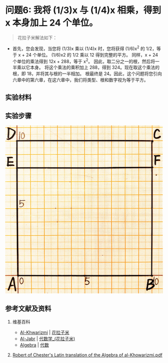 # 问题6: 我将 (1/3)x 与 (1/4)x 相乘，得到 x 本身加上 24 个单位。

> 花拉子米解法如下：
>  
- 首先，您会发现，当您将 (1/3)x 乘以 (1/4)x 时，您将获得 (1/6)x<sup>2</sup> 的 1/2，等于 x + 24 个单位。 (1/6)x2 的 1/2 乘以 12 得到完整的平方。 同样，x + 24 个单位的乘法得到 12x + 288，等于 x<sup>2</sup>。 因此，取二分之一的根，然后将一半乘以它本身。 将这个乘法的乘积加上 288，得到 324。现在取这个乘法的根，即 18，并将其与根的一半相加。 根最终是 24。因此，这个问题将您引向六章中的第六章，在这六章中，我们将类型、根和数字视为等于平方。

## 实验材料

## 实验步骤

![](/images/函数和极限/花拉子米的《代数学》中典型的推演实验/问题6/1a1.jpg)

## 参考文献及资料

1. 维基百科
	- [Al-Khwarizmi](https://en.wikipedia.org/wiki/Al-Khwarizmi) | [花拉子米](https://zh.wikipedia.org/wiki/花拉子米) 
	- [Al-Jabr](https://en.wikipedia.org/wiki/Al-Jabr) | [代数学_(花拉子米)](https://zh.wikipedia.org/wiki/代数学 (花拉子米)) 
	- [Algebra](https://en.wikipedia.org/wiki/Algebra) | [代数](https://zh.wikipedia.org/wiki/代数) 

2. [Robert of Chester's Latin translation of the Algebra of al-Khowarizmi.pdf](https://www.wilbourhall.org/pdfs/mbp/robertofchesters00khuw.pdf) 





